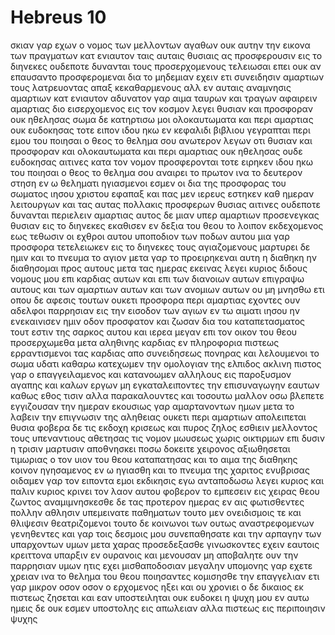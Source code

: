 # Hebreus 10
σκιαν γαρ εχων ο νομος των μελλοντων αγαθων ουκ αυτην την εικονα των πραγματων κατ ενιαυτον ταις αυταις θυσιαις ας προσφερουσιν εις το διηνεκες ουδεποτε δυνανται τους προσερχομενους τελειωσαι
επει ουκ αν επαυσαντο προσφερομεναι δια το μηδεμιαν εχειν ετι συνειδησιν αμαρτιων τους λατρευοντας απαξ κεκαθαρμενους
αλλ εν αυταις αναμνησις αμαρτιων κατ ενιαυτον
αδυνατον γαρ αιμα ταυρων και τραγων αφαιρειν αμαρτιας
διο εισερχομενος εις τον κοσμον λεγει θυσιαν και προσφοραν ουκ ηθελησας σωμα δε κατηρτισω μοι
ολοκαυτωματα και περι αμαρτιας ουκ ευδοκησας
τοτε ειπον ιδου ηκω εν κεφαλιδι βιβλιου γεγραπται περι εμου του ποιησαι ο θεος το θελημα σου
ανωτερον λεγων οτι θυσιαν και προσφοραν και ολοκαυτωματα και περι αμαρτιας ουκ ηθελησας ουδε ευδοκησας αιτινες κατα τον νομον προσφερονται 
τοτε ειρηκεν ιδου ηκω του ποιησαι ο θεος το θελημα σου αναιρει το πρωτον ινα το δευτερον στηση
εν ω θεληματι ηγιασμενοι εσμεν οι δια της προσφορας του σωματος ιησου χριστου εφαπαξ
και πας μεν ιερευς εστηκεν καθ ημεραν λειτουργων και τας αυτας πολλακις προσφερων θυσιας αιτινες ουδεποτε δυνανται περιελειν αμαρτιας
αυτος δε μιαν υπερ αμαρτιων προσενεγκας θυσιαν εις το διηνεκες εκαθισεν εν δεξια του θεου
το λοιπον εκδεχομενος εως τεθωσιν οι εχθροι αυτου υποποδιον των ποδων αυτου
μια γαρ προσφορα τετελειωκεν εις το διηνεκες τους αγιαζομενους
μαρτυρει δε ημιν και το πνευμα το αγιον μετα γαρ το προειρηκεναι
αυτη η διαθηκη ην διαθησομαι προς αυτους μετα τας ημερας εκεινας λεγει κυριος διδους νομους μου επι καρδιας αυτων και επι των διανοιων αυτων επιγραψω αυτους
και των αμαρτιων αυτων και των ανομιων αυτων ου μη μνησθω ετι
οπου δε αφεσις τουτων ουκετι προσφορα περι αμαρτιας
εχοντες ουν αδελφοι παρρησιαν εις την εισοδον των αγιων εν τω αιματι ιησου
ην ενεκαινισεν ημιν οδον προσφατον και ζωσαν δια του καταπετασματος τουτ εστιν της σαρκος αυτου
και ιερεα μεγαν επι τον οικον του θεου
προσερχωμεθα μετα αληθινης καρδιας εν πληροφορια πιστεως ερραντισμενοι τας καρδιας απο συνειδησεως πονηρας και λελουμενοι το σωμα υδατι καθαρω 
κατεχωμεν την ομολογιαν της ελπιδος ακλινη πιστος γαρ ο επαγγειλαμενος 
και κατανοωμεν αλληλους εις παροξυσμον αγαπης και καλων εργων
μη εγκαταλειποντες την επισυναγωγην εαυτων καθως εθος τισιν αλλα παρακαλουντες και τοσουτω μαλλον οσω βλεπετε εγγιζουσαν την ημεραν 
εκουσιως γαρ αμαρτανοντων ημων μετα το λαβειν την επιγνωσιν της αληθειας ουκετι περι αμαρτιων απολειπεται θυσια
φοβερα δε τις εκδοχη κρισεως και πυρος ζηλος εσθιειν μελλοντος τους υπεναντιους
αθετησας τις νομον μωυσεως χωρις οικτιρμων επι δυσιν η τρισιν μαρτυσιν αποθνησκει
ποσω δοκειτε χειρονος αξιωθησεται τιμωριας ο τον υιον του θεου καταπατησας και το αιμα της διαθηκης κοινον ηγησαμενος εν ω ηγιασθη και το πνευμα της χαριτος ενυβρισας
οιδαμεν γαρ τον ειποντα εμοι εκδικησις εγω ανταποδωσω λεγει κυριος και παλιν κυριος κρινει τον λαον αυτου
φοβερον το εμπεσειν εις χειρας θεου ζωντος
αναμιμνησκεσθε δε τας προτερον ημερας εν αις φωτισθεντες πολλην αθλησιν υπεμεινατε παθηματων
τουτο μεν ονειδισμοις τε και θλιψεσιν θεατριζομενοι τουτο δε κοινωνοι των ουτως αναστρεφομενων γενηθεντες
και γαρ τοις δεσμοις μου συνεπαθησατε και την αρπαγην των υπαρχοντων υμων μετα χαρας προσεδεξασθε γινωσκοντες εχειν εαυτοις κρειττονα υπαρξιν εν ουρανοις και μενουσαν
μη αποβαλητε ουν την παρρησιαν υμων ητις εχει μισθαποδοσιαν μεγαλην 
υπομονης γαρ εχετε χρειαν ινα το θελημα του θεου ποιησαντες κομισησθε την επαγγελιαν
ετι γαρ μικρον οσον οσον ο ερχομενος ηξει και ου χρονιει
ο δε δικαιος εκ πιστεως ζησεται και εαν υποστειληται ουκ ευδοκει η ψυχη μου εν αυτω
ημεις δε ουκ εσμεν υποστολης εις απωλειαν αλλα πιστεως εις περιποιησιν ψυχης
